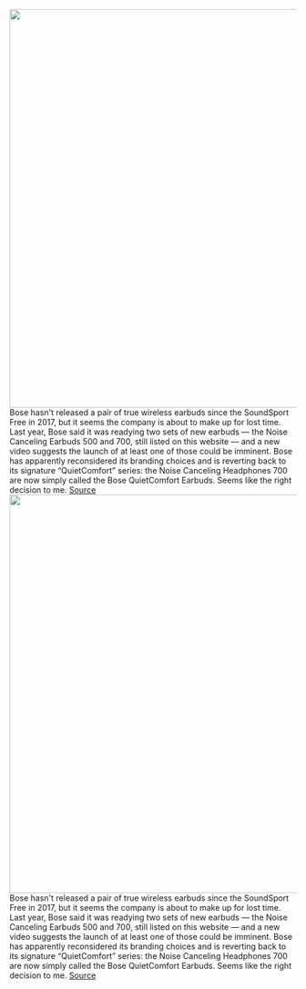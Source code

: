 <img src='https://cdn.vox-cdn.com/thumbor/Y-9-f01UPLsR2WJU18g6eZhymIk=/0x0:1930x1276/1200x0/filters:focal(0x0:1930x1276):no_upscale()/cdn.vox-cdn.com/uploads/chorus_asset/file/21864047/Screen_Shot_2020_09_08_at_12.39.26_PM.png' width='700px' /><br/>
Bose hasn't released a pair of true wireless earbuds since the SoundSport Free in 2017, but it seems the company is about to make up for lost time. Last year, Bose said it was readying two sets of new earbuds — the Noise Canceling Earbuds 500 and 700, still listed on this website — and a new video suggests the launch of at least one of those could be imminent. Bose has apparently reconsidered its branding choices and is reverting back to its signature “QuietComfort” series: the Noise Canceling Headphones 700 are now simply called the Bose QuietComfort Earbuds. Seems like the right decision to me.
<a href='https://www.theverge.com/2020/9/8/21427455/bose-quietcomfort-earbuds-noise-canceling-earbuds-700-video'> Source <a/><img src='https://cdn.vox-cdn.com/thumbor/Y-9-f01UPLsR2WJU18g6eZhymIk=/0x0:1930x1276/1200x0/filters:focal(0x0:1930x1276):no_upscale()/cdn.vox-cdn.com/uploads/chorus_asset/file/21864047/Screen_Shot_2020_09_08_at_12.39.26_PM.png' width='700px' /><br/>
Bose hasn't released a pair of true wireless earbuds since the SoundSport Free in 2017, but it seems the company is about to make up for lost time. Last year, Bose said it was readying two sets of new earbuds — the Noise Canceling Earbuds 500 and 700, still listed on this website — and a new video suggests the launch of at least one of those could be imminent. Bose has apparently reconsidered its branding choices and is reverting back to its signature “QuietComfort” series: the Noise Canceling Headphones 700 are now simply called the Bose QuietComfort Earbuds. Seems like the right decision to me.
<a href='https://www.theverge.com/2020/9/8/21427455/bose-quietcomfort-earbuds-noise-canceling-earbuds-700-video'> Source <a/>